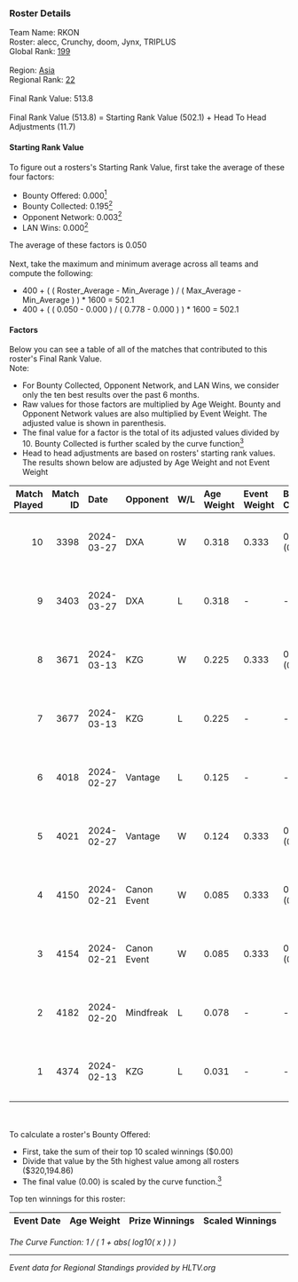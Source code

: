 ### Roster Details<br />
Team Name: RKON<br />
Roster: alecc, Crunchy, doom, Jynx, TRIPLUS<br />
Global Rank: [199](../../standings_global_2024_08_06.md)<br />
<br />
Region: [Asia]( ../../standings_asia_2024_08_06.md)<br />
Regional Rank: [22]( ../../standings_asia_2024_08_06.md)<br />
<br />
Final Rank Value:  513.8<br />
<br />
Final Rank Value (513.8) = Starting Rank Value (502.1) + Head To Head Adjustments (11.7)<br />

#### Starting Rank Value<br />
To figure out a rosters's Starting Rank Value, first take the average of these four factors:<br />
- Bounty Offered: 0.000[<sup>1</sup>](#table2)
- Bounty Collected: 0.195[<sup>2</sup>](#table1)
- Opponent Network: 0.003[<sup>2</sup>](#table1)
- LAN Wins: 0.000[<sup>2</sup>](#table1)

The average of these factors is 0.050<br />
<br />
Next, take the maximum and minimum average across all teams and compute the following:<br />
- 400 + ( ( Roster_Average - Min_Average ) / ( Max_Average - Min_Average ) ) * 1600 = 502.1
- 400 + ( ( 0.050 - 0.000 ) / ( 0.778 - 0.000 ) ) * 1600 = 502.1


#### Factors<br />
Below you can see a table of all of the matches that contributed to this roster's Final Rank Value.<br />
Note:<br />

- For Bounty Collected, Opponent Network, and LAN Wins, we consider only the ten best results over the past 6 months.
- Raw values for those factors are multiplied by Age Weight. Bounty and Opponent Network values are also multiplied by Event Weight. The adjusted value is shown in parenthesis.
- The final value for a factor is the total of its adjusted values divided by 10. Bounty Collected is further scaled by the curve function[<sup>3</sup>](#curveFunction)
- Head to head adjustments are based on rosters' starting rank values. The results shown below are adjusted by Age Weight and not Event Weight
<span id="table1"></span><br />


| Match Played | Match ID | Date       | Opponent    | W/L | Age Weight | Event Weight | Bounty Collected | Opponent Network | LAN Wins  | H2H Adj. | Roster                                 |
| -: | -: | :- | :- | :- | :- | :- | :- | :- | :- | -: | :- |
|           10 |     3398 | 2024-03-27 | DXA         | W   | 0.318      | 0.333        | 0.002 (0.000)    | 0.217 (0.023)    | 0 (0.000) |     7.42 | alecc, Crunchy, doom, Jynx, TRIPLUS    |
|            9 |     3403 | 2024-03-27 | DXA         | L   | 0.318      | -            | -                | -                | -         |    -2.62 | alecc, Crunchy, doom, Jynx, TRIPLUS    |
|            8 |     3671 | 2024-03-13 | KZG         | W   | 0.225      | 0.333        | 0.005 (0.000)    | 0.106 (0.008)    | 0 (0.000) |     5.28 | alecc, Crunchy, Jynx, Poccket, TRIPLUS |
|            7 |     3677 | 2024-03-13 | KZG         | L   | 0.225      | -            | -                | -                | -         |    -1.82 | alecc, Crunchy, Jynx, Poccket, TRIPLUS |
|            6 |     4018 | 2024-02-27 | Vantage     | L   | 0.125      | -            | -                | -                | -         |    -1.21 | alecc, Bumb1e, Crunchy, Jynx, TRIPLUS  |
|            5 |     4021 | 2024-02-27 | Vantage     | W   | 0.124      | 0.333        | 0.002 (0.000)    | 0.064 (0.003)    | 0 (0.000) |     2.73 | alecc, Bumb1e, Crunchy, Jynx, TRIPLUS  |
|            4 |     4150 | 2024-02-21 | Canon Event | W   | 0.085      | 0.333        | 0.000 (0.000)    | 0.000 (0.000)    | 0 (0.000) |     1.38 | alecc, Bumb1e, Crunchy, Jynx, TRIPLUS  |
|            3 |     4154 | 2024-02-21 | Canon Event | W   | 0.085      | 0.333        | 0.000 (0.000)    | 0.000 (0.000)    | 0 (0.000) |     1.39 | alecc, Bumb1e, Crunchy, Jynx, TRIPLUS  |
|            2 |     4182 | 2024-02-20 | Mindfreak   | L   | 0.078      | -            | -                | -                | -         |    -0.63 | alecc, Bumb1e, Crunchy, Jynx, TRIPLUS  |
|            1 |     4374 | 2024-02-13 | KZG         | L   | 0.031      | -            | -                | -                | -         |    -0.24 | alecc, Bumb1e, Jynx, PixeL, TRIPLUS    |

<br />
<span id="table2"></span><br />
To calculate a roster's Bounty Offered:<br />

- First, take the sum of their top 10 scaled winnings ($0.00)
- Divide that value by the 5th highest value among all rosters ($320,194.86)
- The final value (0.00) is scaled by the curve function.[<sup>3</sup>](#curveFunction)

Top ten winnings for this roster:<br />

| Event Date | Age Weight | Prize Winnings | Scaled Winnings |
| :- | -: | :- | :- |


<span id="curveFunction"></span>_The Curve Function: 1 / ( 1 + abs( log10( x ) ) )_<br />

---
_Event data for Regional Standings provided by HLTV.org_<br />
